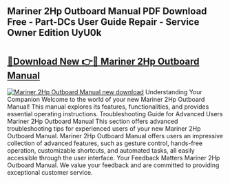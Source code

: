 ## Mariner 2Hp Outboard Manual PDF Download Free - Part-DCs User Guide Repair - Service Owner Edition UyU0k

# <h2><a href="http://cf17315.oget.top/?id=Mariner+2Hp+Outboard+Manual">🔗Download New 👉🔴 Mariner 2Hp Outboard Manual</a></h2>

[![Mariner 2Hp Outboard Manual new download](https://i.imgur.com/5g1atiW.png)](http://cf17315.oget.top/?id=Mariner+2Hp+Outboard+Manual)
Understanding Your Companion Welcome to the world of your new Mariner 2Hp Outboard Manual! This manual explores its features, functionalities, and provides essential operating instructions. Troubleshooting Guide for Advanced Users Mariner 2Hp Outboard Manual This section offers advanced troubleshooting tips for experienced users of your new Mariner 2Hp Outboard Manual. Mariner 2Hp Outboard Manual offers users an impressive collection of advanced features, such as gesture control, hands-free operation, customizable shortcuts, and automated tasks, all easily accessible through the user interface. Your Feedback Matters Mariner 2Hp Outboard Manual. We value your feedback and are committed to providing exceptional customer service.
